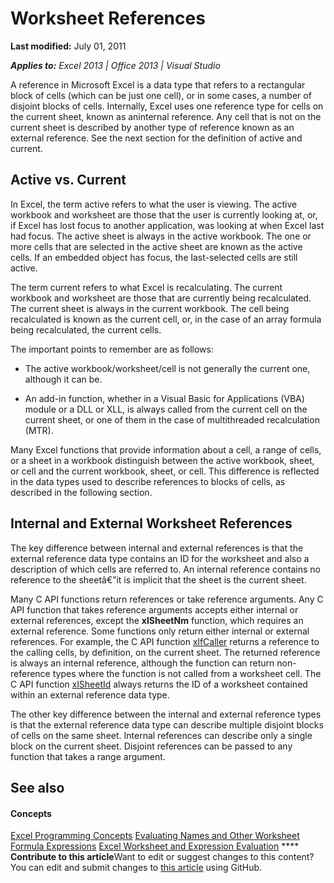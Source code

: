 
# Worksheet References

 **Last modified:** July 01, 2011

 _**Applies to:** Excel 2013 | Office 2013 | Visual Studio_

A reference in Microsoft Excel is a data type that refers to a rectangular block of cells (which can be just one cell), or in some cases, a number of disjoint blocks of cells. Internally, Excel uses one reference type for cells on the current sheet, known as aninternal reference. Any cell that is not on the current sheet is described by another type of reference known as an external reference. See the next section for the definition of active and current.


## Active vs. Current

In Excel, the term active refers to what the user is viewing. The active workbook and worksheet are those that the user is currently looking at, or, if Excel has lost focus to another application, was looking at when Excel last had focus. The active sheet is always in the active workbook. The one or more cells that are selected in the active sheet are known as the active cells. If an embedded object has focus, the last-selected cells are still active.

The term current refers to what Excel is recalculating. The current workbook and worksheet are those that are currently being recalculated. The current sheet is always in the current workbook. The cell being recalculated is known as the current cell, or, in the case of an array formula being recalculated, the current cells.

The important points to remember are as follows:


- The active workbook/worksheet/cell is not generally the current one, although it can be.
    
- An add-in function, whether in a Visual Basic for Applications (VBA) module or a DLL or XLL, is always called from the current cell on the current sheet, or one of them in the case of multithreaded recalculation (MTR).
    
Many Excel functions that provide information about a cell, a range of cells, or a sheet in a workbook distinguish between the active workbook, sheet, or cell and the current workbook, sheet, or cell. This difference is reflected in the data types used to describe references to blocks of cells, as described in the following section.


## Internal and External Worksheet References

The key difference between internal and external references is that the external reference data type contains an ID for the worksheet and also a description of which cells are referred to. An internal reference contains no reference to the sheetâ€”it is implicit that the sheet is the current sheet. 

Many C API functions return references or take reference arguments. Any C API function that takes reference arguments accepts either internal or external references, except the  **xlSheetNm** function, which requires an external reference. Some functions only return either internal or external references. For example, the C API function [xlfCaller](de4b119c-ae2e-4207-9783-8d5692a4d052.md) returns a reference to the calling cells, by definition, on the current sheet. The returned reference is always an internal reference, although the function can return non-reference types where the function is not called from a worksheet cell. The C API function [xlSheetId](cb32059c-b899-49cf-8028-ff828998ab75.md) always returns the ID of a worksheet contained within an external reference data type.

The other key difference between the internal and external reference types is that the external reference data type can describe multiple disjoint blocks of cells on the same sheet. Internal references can describe only a single block on the current sheet. Disjoint references can be passed to any function that takes a range argument.


## See also


#### Concepts


 [Excel Programming Concepts](f572a0d4-631a-4adc-a1a3-714d96ff6b39.md)
 [Evaluating Names and Other Worksheet Formula Expressions](2b23c75e-2a95-4f26-8714-2a73f5e326a7.md)
 [Excel Worksheet and Expression Evaluation](47b46a7d-6cfb-4f5b-946d-e0164d18512a.md)
****   **Contribute to this article**Want to edit or suggest changes to this content? You can edit and submit changes to  [this article](https://github.com/jhershey00/VBA_Excel_Test/OpenXMLCon/articles/53406fb8-4ca5-4204-a6ad-b21ca9e6a100.md) using GitHub.

